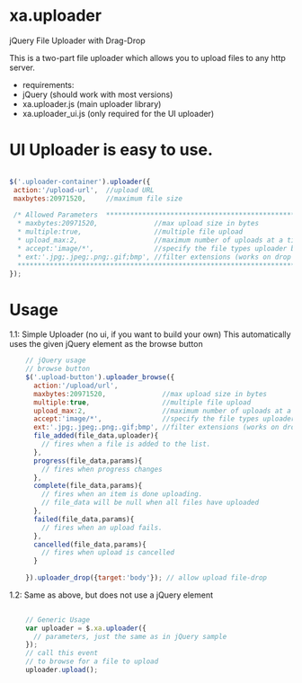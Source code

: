 xa.uploader
===========

jQuery File Uploader with Drag-Drop


This is a two-part file uploader which allows you to upload files to any http server.

* requirements:
 * jQuery (should work with most versions)
 * xa.uploader.js (main uploader library)
 * xa.uploader_ui.js (only required for the UI uploader)


UI Uploader is easy to use.
===========================
```javascript

$('.uploader-container').uploader({
 action:'/upload-url',  //upload URL
 maxbytes:20971520,     //maximum file size
 
 /* Allowed Parameters  ***********************************************************
  * maxbytes:20971520,              //max upload size in bytes                    *
  * multiple:true,                  //multiple file upload                        *
  * upload_max:2,                   //maximum number of uploads at a time         *
  * accept:'image/*',               //specify the file types uploader browses for *
  * ext:'.jpg;.jpeg;.png;.gif;bmp', //filter extensions (works on drop and browse)*
  *********************************************************************************/
});

```

Usage
=====

 1.1: Simple Uploader (no ui, if you want to build your own)
      This automatically uses the given jQuery element as the
      browse button
 
```javascript
    // jQuery usage
    // browse button
    $('.upload-button').uploader_browse({
      action:'/upload/url',
      maxbytes:20971520,              //max upload size in bytes
      multiple:true,                  //multiple file upload
      upload_max:2,                   //maximum number of uploads at a time
      accept:'image/*',               //specify the file types uploader browses for
      ext:'.jpg;.jpeg;.png;.gif;bmp', //filter extensions (works on drop and browse)
      file_added(file_data,uploader){
        // fires when a file is added to the list.
      },
      progress(file_data,params){
        // fires when progress changes
      },
      complete(file_data,params){
        // fires when an item is done uploading.
        // file_data will be null when all files have uploaded
      },
      failed(file_data,params){
        // fires when an upload fails.
      },
      cancelled(file_data,params){
        // fires when upload is cancelled
      }
      
    }).uploader_drop({target:'body'}); // allow upload file-drop

```

 1.2: Same as above, but does not use a jQuery element
```javascript
    
    // Generic Usage
    var uploader = $.xa.uploader({
      // parameters, just the same as in jQuery sample
    });
    // call this event 
    // to browse for a file to upload
    uploader.upload(); 

```

